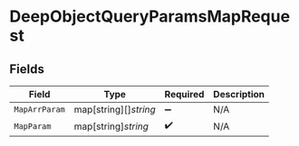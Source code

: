 # DeepObjectQueryParamsMapRequest


## Fields

| Field                 | Type                  | Required              | Description           |
| --------------------- | --------------------- | --------------------- | --------------------- |
| `MapArrParam`         | map[string][]*string* | :heavy_minus_sign:    | N/A                   |
| `MapParam`            | map[string]*string*   | :heavy_check_mark:    | N/A                   |